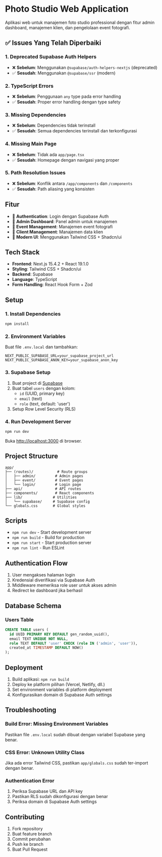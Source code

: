 # Photo Studio Web Application

Aplikasi web untuk manajemen foto studio professional dengan fitur admin dashboard, manajemen klien, dan pengelolaan event fotografi.

## ✅ Issues Yang Telah Diperbaiki

### 1. **Deprecated Supabase Auth Helpers**
- ❌ **Sebelum**: Menggunakan `@supabase/auth-helpers-nextjs` (deprecated)
- ✅ **Sesudah**: Menggunakan `@supabase/ssr` (modern)

### 2. **TypeScript Errors**
- ❌ **Sebelum**: Penggunaan `any` type pada error handling
- ✅ **Sesudah**: Proper error handling dengan type safety

### 3. **Missing Dependencies**
- ❌ **Sebelum**: Dependencies tidak terinstall
- ✅ **Sesudah**: Semua dependencies terinstall dan terkonfigurasi

### 4. **Missing Main Page**
- ❌ **Sebelum**: Tidak ada `app/page.tsx`
- ✅ **Sesudah**: Homepage dengan navigasi yang proper

### 5. **Path Resolution Issues**
- ❌ **Sebelum**: Konflik antara `/app/components` dan `/components`
- ✅ **Sesudah**: Path aliasing yang konsisten

## Fitur

- 🔐 **Authentication**: Login dengan Supabase Auth
- 👥 **Admin Dashboard**: Panel admin untuk manajemen
- 📸 **Event Management**: Manajemen event fotografi
- 👤 **Client Management**: Manajemen data klien
- 🎨 **Modern UI**: Menggunakan Tailwind CSS + Shadcn/ui

## Tech Stack

- **Frontend**: Next.js 15.4.2 + React 19.1.0
- **Styling**: Tailwind CSS + Shadcn/ui
- **Backend**: Supabase
- **Language**: TypeScript
- **Form Handling**: React Hook Form + Zod

## Setup

### 1. Install Dependencies
```bash
npm install
```

### 2. Environment Variables
Buat file `.env.local` dan tambahkan:
```env
NEXT_PUBLIC_SUPABASE_URL=your_supabase_project_url
NEXT_PUBLIC_SUPABASE_ANON_KEY=your_supabase_anon_key
```

### 3. Supabase Setup
1. Buat project di [Supabase](https://supabase.com)
2. Buat tabel `users` dengan kolom:
   - `id` (UUID, primary key)
   - `email` (text)
   - `role` (text, default: 'user')
3. Setup Row Level Security (RLS)

### 4. Run Development Server
```bash
npm run dev
```

Buka [http://localhost:3000](http://localhost:3000) di browser.

## Project Structure

```
app/
├── (routes)/           # Route groups
│   ├── admin/         # Admin pages
│   ├── event/         # Event pages
│   └── login/         # Login page
├── api/               # API routes
├── components/        # React components
├── lib/              # Utilities
│   └── supabase/     # Supabase config
└── globals.css       # Global styles
```

## Scripts

- `npm run dev` - Start development server
- `npm run build` - Build for production
- `npm run start` - Start production server
- `npm run lint` - Run ESLint

## Authentication Flow

1. User mengakses halaman login
2. Kredensial diverifikasi via Supabase Auth
3. Middleware memeriksa role user untuk akses admin
4. Redirect ke dashboard jika berhasil

## Database Schema

### Users Table
```sql
CREATE TABLE users (
  id UUID PRIMARY KEY DEFAULT gen_random_uuid(),
  email TEXT UNIQUE NOT NULL,
  role TEXT DEFAULT 'user' CHECK (role IN ('admin', 'user')),
  created_at TIMESTAMP DEFAULT NOW()
);
```

## Deployment

1. Build aplikasi: `npm run build`
2. Deploy ke platform pilihan (Vercel, Netlify, dll.)
3. Set environment variables di platform deployment
4. Konfigurasikan domain di Supabase Auth settings

## Troubleshooting

### Build Error: Missing Environment Variables
Pastikan file `.env.local` sudah dibuat dengan variabel Supabase yang benar.

### CSS Error: Unknown Utility Class
Jika ada error Tailwind CSS, pastikan `app/globals.css` sudah ter-import dengan benar.

### Authentication Error
1. Periksa Supabase URL dan API key
2. Pastikan RLS sudah dikonfigurasi dengan benar
3. Periksa domain di Supabase Auth settings

## Contributing

1. Fork repository
2. Buat feature branch
3. Commit perubahan
4. Push ke branch
5. Buat Pull Request
